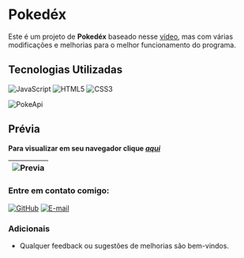 
# **Pokedéx** 

Este é um projeto de **Pokedéx** baseado nesse [vídeo](https://www.youtube.com/watch?v=SjtdH3dWLa8&t=1s), mas com várias modificações e melhorias para o melhor funcionamento do programa.

## **Tecnologias Utilizadas**
![JavaScript](https://img.shields.io/badge/JavaScript-000?style=for-the-badge&logo=javascript)
![HTML5](https://img.shields.io/badge/HTML5-FFA500?style=for-the-badge&logo=html5) 
![CSS3](https://img.shields.io/badge/CSS3-1E90FF?style=for-the-badge&logo=css3&logoColor=264CE4)


![PokeApi](https://drive.google.com/uc?id=1Ui5b91Yl4lidDg8KqfrEd48VsNclc-34)

## **Prévia**

**Para visualizar em seu navegador clique [*aqui*](https://johndriguess.github.io/pokedexJS/)**

|![Previa](https://drive.google.com/uc?id=1iKRslJdXn_7k6vCe8u5m87gDXVoBGMco)|
|----------|

### Entre em contato comigo: 

[![GitHub](https://img.shields.io/badge/GitHub-000?style=for-the-badge&logo=GitHub&logoColor=0000)](https://github.com/johndriguess/)
[![E-mail](https://img.shields.io/badge/-Email-000?style=for-the-badge&logo=gmail&logoColor=f00)](mailto:johndriguess@gmail.com)

### Adicionais 
* Qualquer feedback ou sugestões de melhorias são bem-vindos.
